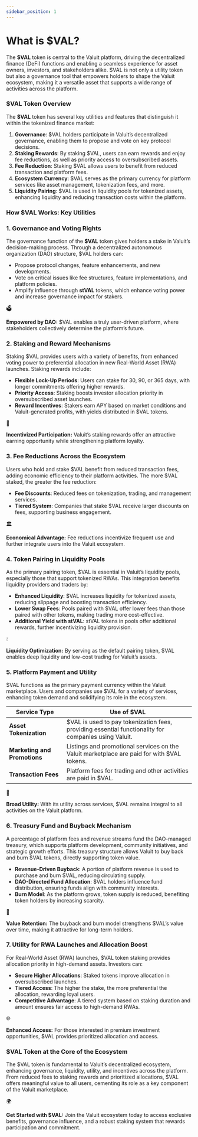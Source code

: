 ```yaml
---
sidebar_position: 1
---
```


# What is $VAL?
The **$VAL** token is central to the Valuit platform, driving the decentralized finance (DeFi) functions and enabling a seamless experience for asset owners, investors, and stakeholders alike. $VAL is not only a utility token but also a governance tool that empowers holders to shape the Valuit ecosystem, making it a versatile asset that supports a wide range of activities across the platform.

### **$VAL Token Overview**

The **$VAL** token has several key utilities and features that distinguish it within the tokenized finance market:

1. **Governance**: $VAL holders participate in Valuit’s decentralized governance, enabling them to propose and vote on key protocol decisions.
2. **Staking Rewards**: By staking $VAL, users can earn rewards and enjoy fee reductions, as well as priority access to oversubscribed assets.
3. **Fee Reduction**: Staking $VAL allows users to benefit from reduced transaction and platform fees.
4. **Ecosystem Currency**: $VAL serves as the primary currency for platform services like asset management, tokenization fees, and more.
5. **Liquidity Pairing**: $VAL is used in liquidity pools for tokenized assets, enhancing liquidity and reducing transaction costs within the platform.

### **How $VAL Works: Key Utilities**

### **1. Governance and Voting Rights**

The governance function of the **$VAL** token gives holders a stake in Valuit’s decision-making process. Through a decentralized autonomous organization (DAO) structure, $VAL holders can:

- Propose protocol changes, feature enhancements, and new developments.
- Vote on critical issues like fee structures, feature implementations, and platform policies.
- Amplify influence through **stVAL** tokens, which enhance voting power and increase governance impact for stakers.

<aside>
🗳️

**Empowered by DAO:** $VAL enables a truly user-driven platform, where stakeholders collectively determine the platform’s future.

</aside>

### **2. Staking and Reward Mechanisms**

Staking $VAL provides users with a variety of benefits, from enhanced voting power to preferential allocation in new Real-World Asset (RWA) launches. Staking rewards include:

- **Flexible Lock-Up Periods**: Users can stake for 30, 90, or 365 days, with longer commitments offering higher rewards.
- **Priority Access**: Staking boosts investor allocation priority in oversubscribed asset launches.
- **Reward Incentives**: Stakers earn APY based on market conditions and Valuit-generated profits, with yields distributed in $VAL tokens.

<aside>
💸

**Incentivized Participation:** Valuit’s staking rewards offer an attractive earning opportunity while strengthening platform loyalty.

</aside>

### **3. Fee Reductions Across the Ecosystem**

Users who hold and stake $VAL benefit from reduced transaction fees, adding economic efficiency to their platform activities. The more $VAL staked, the greater the fee reduction:

- **Fee Discounts**: Reduced fees on tokenization, trading, and management services.
- **Tiered System**: Companies that stake $VAL receive larger discounts on fees, supporting business engagement.

<aside>
🏛️

**Economical Advantage:** Fee reductions incentivize frequent use and further integrate users into the Valuit ecosystem.

</aside>

### **4. Token Pairing in Liquidity Pools**

As the primary pairing token, $VAL is essential in Valuit’s liquidity pools, especially those that support tokenized RWAs. This integration benefits liquidity providers and traders by:

- **Enhanced Liquidity**: $VAL increases liquidity for tokenized assets, reducing slippage and boosting transaction efficiency.
- **Lower Swap Fees**: Pools paired with $VAL offer lower fees than those paired with other tokens, making trading more cost-effective.
- **Additional Yield with stVAL**: stVAL tokens in pools offer additional rewards, further incentivizing liquidity provision.

<aside>
💧

**Liquidity Optimization:** By serving as the default pairing token, $VAL enables deep liquidity and low-cost trading for Valuit’s assets.

</aside>

### **5. Platform Payment and Utility**

$VAL functions as the primary payment currency within the Valuit marketplace. Users and companies use $VAL for a variety of services, enhancing token demand and solidifying its role in the ecosystem.

| Service Type | Use of $VAL |
| --- | --- |
| **Asset Tokenization** | $VAL is used to pay tokenization fees, providing essential functionality for companies using Valuit. |
| **Marketing and Promotions** | Listings and promotional services on the Valuit marketplace are paid for with $VAL tokens. |
| **Transaction Fees** | Platform fees for trading and other activities are paid in $VAL. |

<aside>
🔧

**Broad Utility:** With its utility across services, $VAL remains integral to all activities on the Valuit platform.

</aside>

### **6. Treasury Fund and Buyback Mechanism**

A percentage of platform fees and revenue streams fund the DAO-managed treasury, which supports platform development, community initiatives, and strategic growth efforts. This treasury structure allows Valuit to buy back and burn $VAL tokens, directly supporting token value.

- **Revenue-Driven Buyback**: A portion of platform revenue is used to purchase and burn $VAL, reducing circulating supply.
- **DAO-Directed Fund Allocation**: $VAL holders influence fund distribution, ensuring funds align with community interests.
- **Burn Model**: As the platform grows, token supply is reduced, benefiting token holders by increasing scarcity.

<aside>
🏦

**Value Retention:** The buyback and burn model strengthens $VAL’s value over time, making it attractive for long-term holders.

</aside>

### **7. Utility for RWA Launches and Allocation Boost**

For Real-World Asset (RWA) launches, $VAL token staking provides allocation priority in high-demand assets. Investors can:

- **Secure Higher Allocations**: Staked tokens improve allocation in oversubscribed launches.
- **Tiered Access**: The higher the stake, the more preferential the allocation, rewarding loyal users.
- **Competitive Advantage**: A tiered system based on staking duration and amount ensures fair access to high-demand RWAs.

<aside>
🌐

**Enhanced Access:** For those interested in premium investment opportunities, $VAL provides prioritized allocation and access.

</aside>

### **$VAL Token at the Core of the Ecosystem**

The $VAL token is fundamental to Valuit’s decentralized ecosystem, enhancing governance, liquidity, utility, and incentives across the platform. From reduced fees to staking rewards and prioritized allocations, $VAL offers meaningful value to all users, cementing its role as a key component of the Valuit marketplace.

<aside>
🌍

**Get Started with $VAL:** Join the Valuit ecosystem today to access exclusive benefits, governance influence, and a robust staking system that rewards participation and commitment.

</aside>